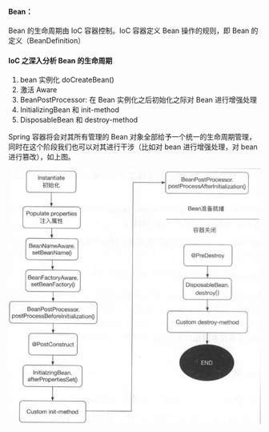 #### Bean：
Bean 的生命周期由 IoC 容器控制。IoC 容器定义 Bean 操作的规则，即 Bean 的定义（BeanDefinition）


#### IoC 之深入分析 Bean 的生命周期
1. bean 实例化 doCreateBean()
2. 激活 Aware
3. BeanPostProcessor: 在 Bean 实例化之后初始化之际对 Bean 进行增强处理
4. InitializingBean 和 init-method
5. DisposableBean 和 destroy-method

Spring 容器将会对其所有管理的 Bean 对象全部给予一个统一的生命周期管理，同时在这个阶段我们也可以对其进行干涉（比如对 bean 进行增强处理，对 bean 进行篡改），如上图。



![bean从开始初始化到销毁会经历的方法调用](https://github.com/yanhuilee/Programming-for-Ali/blob/master/MD/images/bean从开始初始化到销毁会经历的方法调用.jpg)